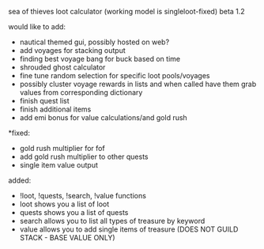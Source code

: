 sea of thieves loot calculator (working model is singleloot-fixed)
beta 1.2

would like to add:
- nautical themed gui, possibly hosted on web?
- add voyages for stacking output
- finding best voyage bang for buck based on time
- shrouded ghost calculator
- fine tune random selection for specific loot pools/voyages
- possibly cluster voyage rewards in lists and when called have them grab values from corresponding dictionary
- finish quest list
- finish additional items
- add emi bonus for value calculations/and gold rush

*fixed:
 - gold rush multiplier for fof
 - add gold rush multiplier to other quests
 - single item value output 

added:
 - !loot, !quests, !search, !value functions
 - loot shows you a list of loot
 - quests shows you a list of quests
 - search allows you to list all types of treasure by keyword
 - value allows you to add single items of treasure (DOES NOT GUILD STACK - BASE VALUE ONLY)
